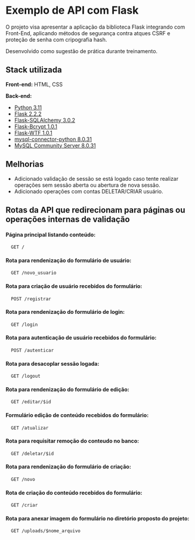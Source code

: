 
# Exemplo de API com Flask

O projeto visa apresentar a aplicação da biblioteca Flask integrando com Front-End, 
aplicando métodos de segurança contra atques CSRF e proteção de senha com cripografia hash.

Desenvolvido como sugestão de prática durante treinamento.
## Stack utilizada

**Front-end:** HTML, CSS

**Back-end:** 
- [Python 3.11](https://docs.python.org/3.11/)
- [Flask 2.2.2](https://flask.palletsprojects.com/en/2.2.x/)
- [Flask-SQLAlchemy 3.0.2](https://flask-sqlalchemy.palletsprojects.com/en/3.0.x/)
- [Flask-Bcrypt 1.0.1](https://flask-bcrypt.readthedocs.io/en/1.0.1/)
- [Flask-WTF 1.0.1](https://flask-wtf.readthedocs.io/en/1.0.x/)
- [mysql-connector-python  8.0.31](https://dev.mysql.com/doc/connector-python/en/)
- [MySQL Community Server 8.0.31](https://dev.mysql.com/downloads/mysql/)









## Melhorias

- Adicionado validação de sessão se está logado caso tente realizar operações sem sessão 
aberta ou abertura de nova sessão.
- Adicionado operações com contas DELETAR/CRIAR usuário.

## Rotas da API que redirecionam para páginas ou operações internas de validação


#### Página principal listando conteúdo:

```
  GET /
```

#### Rota para rendenização do formulário de usuário:

```
  GET /novo_usuario
```

#### Rota para criação de usuário recebidos do formulário:

```
  POST /registrar
```

#### Rota para rendenização do formulário de login:

```
  GET /login
```

#### Rota para autenticação de usuário recebidos do formulário:

```
  POST /autenticar
```

#### Rota para desacoplar sessão logada:

```
  GET /logout
```

#### Rota para rendenização do formulário de edição:

```
  GET /editar/$id
```

#### Formulário edição de conteúdo recebidos do formulário:

```
  GET /atualizar
```

#### Rota para requisitar remoção do conteudo no banco:

```
  GET /deletar/$id
```

#### Rota para rendenização do formulário de criação:

```
  GET /novo
```
#### Rota de criação do conteúdo recebidos do formulário:

```
  GET /criar
```

#### Rota para anexar imagem do formulário no diretório proposto do projeto:

```
  GET /uploads/$nome_arquivo
```
